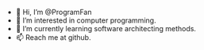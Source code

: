 - 👋 Hi, I’m @ProgramFan
- 👀 I’m interested in computer programming.
- 🌱 I’m currently learning software architecting methods.
- 📫 Reach me at github.

<!---
ProgramFan/ProgramFan is a ✨ special ✨ repository because its `README.md` (this file) appears on your GitHub profile.
You can click the Preview link to take a look at your changes.
--->
